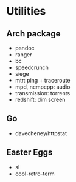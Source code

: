 # Utilities

## Arch package
- pandoc
- ranger
- bc
- speedcrunch
- siege
- mtr: ping + traceroute
- mpd, ncmpcpp: audio
- transmission: torrents
- redshift: dim screen

## Go
- davecheney/httpstat

## Easter Eggs
- sl
- cool-retro-term
